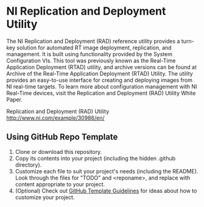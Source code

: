 # NI Replication and Deployment Utility

The NI Replication and Deployment (RAD) reference utility provides a turn-key solution for automated RT image deployment, replication, and management. It is built using functionality provided by the System Configuration VIs. This tool was previously known as the Real-Time Application Deployment (RTAD) utility, and archive versions can be found at Archive of the Real-Time Application Deployment (RTAD) Utility. The utility provides an easy-to-use interface for creating and deploying images from NI real-time targets. To learn more about configuration management with NI Real-Time devices, visit the Replication and Deployment (RAD) Utility White Paper.

Replication and Deployment (RAD) Utility
http://www.ni.com/example/30986/en/

## Using GitHub Repo Template

1. Clone or download this repository.
2. Copy its contents into your project (including the hidden .github directory). 
3. Customize each file to suit your project's needs (including the README). Look through the files for "TODO" and \<reponame\>, and replace with content appropriate to your project.
4. (Optional) Check out [GitHub Template Guidelines](https://github.com/cezaraugusto/github-template-guidelines) for ideas about how to customize your project.



